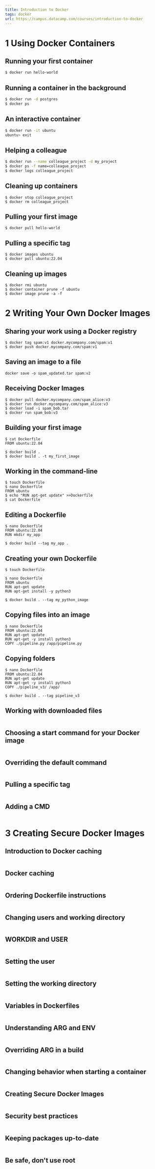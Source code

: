 ```yaml
---
title: Introduction to Docker
tags: docker
url: https://campus.datacamp.com/courses/introduction-to-docker
---
```


# 1 Using Docker Containers
## Running your first container
```sh
$ docker run hello-world
```

## Running a container in the background
```sh
$ docker run -d postgres
$ docker ps
```

## An interactive container
```sh
$ docker run -it ubuntu
ubuntu> exit
```

## Helping a colleague
```sh
$ docker run --name colleague_project -d my_project
$ docker ps -f name=colleague_project
$ docker logs colleague_project
```

## Cleaning up containers
```
$ docker stop colleague_project
$ docker rm colleague_project
```

## Pulling your first image
```
$ docker pull hello-world
```

## Pulling a specific tag
```
$ docker images ubuntu
$ docker pull ubuntu:22.04
```

## Cleaning up images
```
$ docker rmi ubuntu
$ docker container prune -f ubuntu
$ docker image prune -a -f
```





# 2 Writing Your Own Docker Images
## Sharing your work using a Docker registry
```
$ docker tag spam:v1 docker.mycompany.com/spam:v1
$ docker push docker.mycompany.com/spam:v1
```

## Saving an image to a file
```
docker save -o spam_updated.tar spam:v2
```

## Receiving Docker Images
```
$ docker pull docker.mycompany.com/spam_alice:v3
$ docker run docker.mycompany.com/spam_alice:v3
$ docker load -i spam_bob.tar
$ docker run spam_bob:v3
```

## Building your first image
```
$ cat Dockerfile
FROM ubuntu:22.04

$ docker build .
$ docker build . -t my_first_image
```

## Working in the command-line
```
$ touch Dockerfile
$ nano Dockerfile
FROM ubuntu
$ echo "RUN apt-get update" >>Dockerfile
$ cat Dockerfile
```

## Editing a Dockerfile
```
$ nano Dockerfile
FROM ubuntu:22.04
RUN mkdir my_app

$ docker build --tag my_app .
```

## Creating your own Dockerfile
```
$ touch Dockerfile

$ nano Dockerfile
FROM ubuntu
RUN apt-get update
RUN apt-get install -y python3

$ docker build . --tag my_python_image
```

## Copying files into an image
```
$ nano Dockerfile
FROM ubuntu:22.04
RUN apt-get update
RUN apt-get -y install python3
COPY ./pipeline.py /app/pipeline.py
```

## Copying folders
```
$ nano Dockerfile
FROM ubuntu:22.04
RUN apt-get update
RUN apt-get -y install python3
COPY ./pipeline_v3/ /app/

$ docker build . --tag pipeline_v3
```

## Working with downloaded files
```

```

## Choosing a start command for your Docker image
```

```

## Overriding the default command
```

```

## Pulling a specific tag
```

```

## Adding a CMD
```

```





# 3 Creating Secure Docker Images
## Introduction to Docker caching
```

```

## Docker caching
```

```

## Ordering Dockerfile instructions
```

```

## Changing users and working directory
```

```

## WORKDIR and USER
```

```

## Setting the user
```

```

## Setting the working directory
```

```

## Variables in Dockerfiles
```

```

## Understanding ARG and ENV
```

```

## Overriding ARG in a build
```

```

## Changing behavior when starting a container
```

```

## Creating Secure Docker Images
```

```

## Security best practices
```

```

## Keeping packages up-to-date
```

```

## Be safe, don't use root
```

```
